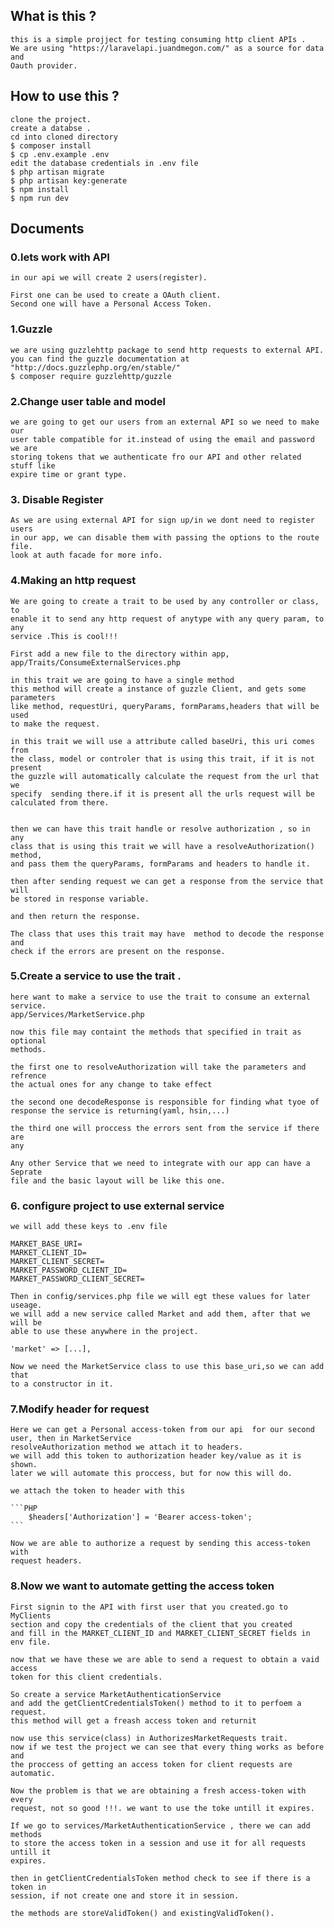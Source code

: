 ## What is this ?
    this is a simple projject for testing consuming http client APIs .
    We are using "https://laravelapi.juandmegon.com/" as a source for data and 
    Oauth provider.

## How to use this ?
    clone the project.
    create a databse .
    cd into cloned directory
    $ composer install
    $ cp .env.example .env
    edit the database credentials in .env file
    $ php artisan migrate
    $ php artisan key:generate
    $ npm install
    $ npm run dev


## Documents 
### 0.lets work with API
    in our api we will create 2 users(register).

    First one can be used to create a OAuth client.
    Second one will have a Personal Access Token.
### 1.Guzzle
    we are using guzzlehttp package to send http requests to external API.
    you can find the guzzle documentation at "http://docs.guzzlephp.org/en/stable/"
    $ composer require guzzlehttp/guzzle

### 2.Change user table and model
    we are going to get our users from an external API so we need to make our
    user table compatible for it.instead of using the email and password we are
    storing tokens that we authenticate fro our API and other related stuff like
    expire time or grant type.

### 3. Disable Register
    As we are using external API for sign up/in we dont need to register users
    in our app, we can disable them with passing the options to the route file.
    look at auth facade for more info.

### 4.Making an http request
    We are going to create a trait to be used by any controller or class, to
    enable it to send any http request of anytype with any query param, to any
    service .This is cool!!!

    First add a new file to the directory within app,
    app/Traits/ConsumeExternalServices.php

    in this trait we are going to have a single method
    this method will create a instance of guzzle Client, and gets some
    parameters
    like method, requestUri, queryParams, formParams,headers that will be used 
    to make the request.

    in this trait we will use a attribute called baseUri, this uri comes from
    the class, model or controler that is using this trait, if it is not present
    the guzzle will automatically calculate the request from the url that we
    specify  sending there.if it is present all the urls request will be
    calculated from there.


    then we can have this trait handle or resolve authorization , so in any
    class that is using this trait we will have a resolveAuthorization() method,
    and pass them the queryParams, formParams and headers to handle it.

    then after sending request we can get a response from the service that will
    be stored in response variable.

    and then return the response.

    The class that uses this trait may have  method to decode the response and
    check if the errors are present on the response.


### 5.Create a service to use the trait .
    here want to make a service to use the trait to consume an external service.
    app/Services/MarketService.php 

    now this file may containt the methods that specified in trait as optional
    methods.

    the first one to resolveAuthorization will take the parameters and refrence
    the actual ones for any change to take effect 

    the second one decodeResponse is responsible for finding what tyoe of
    response the service is returning(yaml, hsin,...)

    the third one will proccess the errors sent from the service if there are
    any

    Any other Service that we need to integrate with our app can have a Seprate
    file and the basic layout will be like this one.

### 6. configure project to use external service
    we will add these keys to .env file

    MARKET_BASE_URI=
    MARKET_CLIENT_ID=
    MARKET_CLIENT_SECRET=
    MARKET_PASSWORD_CLIENT_ID=
    MARKET_PASSWORD_CLIENT_SECRET=

    Then in config/services.php file we will egt these values for later useage.
    we will add a new service called Market and add them, after that we will be
    able to use these anywhere in the project.

    'market' => [...],

    Now we need the MarketService class to use this base_uri,so we can add that
    to a constructor in it.

### 7.Modify header for request
    Here we can get a Personal access-token from our api  for our second user, then in MarketService
    resolveAuthorization method we attach it to headers.
    we will add this token to authorization header key/value as it is shown.
    later we will automate this proccess, but for now this will do.

    we attach the token to header with this

    ```PHP 
        $headers['Authorization'] = 'Bearer access-token';
    ```

    Now we are able to authorize a request by sending this access-token with
    request headers.

### 8.Now we want to automate getting the access token
    First signin to the API with first user that you created.go to MyClients
    section and copy the credentials of the client that you created 
    and fill in the MARKET_CLIENT_ID and MARKET_CLIENT_SECRET fields in
    env file.

    now that we have these we are able to send a request to obtain a vaid access
    token for this client credentials.

    So create a service MarketAuthenticationService 
    and add the getClientCredentialsToken() method to it to perfoem a request.
    this method will get a freash access token and returnit 

    now use this service(class) in AuthorizesMarketRequests trait.
    now if we test the project we can see that every thing works as before and 
    the proccess of getting an access token for client requests are automatic.

    Now the problem is that we are obtaining a fresh access-token with every
    request, not so good !!!. we want to use the toke untill it expires.

    If we go to services/MarketAuthenticationService , there we can add methods
    to store the access token in a session and use it for all requests untill it
    expires.

    then in getClientCredentialsToken method check to see if there is a token in
    session, if not create one and store it in session.

    the methods are storeValidToken() and existingValidToken().




